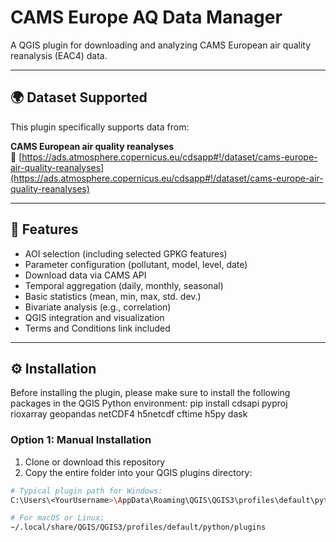 # CAMS Europe AQ Data Manager

A QGIS plugin for downloading and analyzing CAMS European air quality reanalysis (EAC4) data.  

---

## 🌍 Dataset Supported

This plugin specifically supports data from:

**CAMS European air quality reanalyses**  
🔗 [https://ads.atmosphere.copernicus.eu/cdsapp#!/dataset/cams-europe-air-quality-reanalyses](https://ads.atmosphere.copernicus.eu/cdsapp#!/dataset/cams-europe-air-quality-reanalyses)

---

## 🧭 Features

- AOI selection (including selected GPKG features)
- Parameter configuration (pollutant, model, level, date)
- Download data via CAMS API
- Temporal aggregation (daily, monthly, seasonal)
- Basic statistics (mean, min, max, std. dev.)
- Bivariate analysis (e.g., correlation)
- QGIS integration and visualization
- Terms and Conditions link included

---

## ⚙️ Installation
Before installing the plugin, please make sure to install the following packages in the QGIS Python environment: pip install cdsapi pyproj rioxarray geopandas netCDF4 h5netcdf cftime h5py dask
### Option 1: Manual Installation

1. Clone or download this repository
2. Copy the entire folder into your QGIS plugins directory:

```bash
# Typical plugin path for Windows:
C:\Users\<YourUsername>\AppData\Roaming\QGIS\QGIS3\profiles\default\python\plugins

# For macOS or Linux:
~/.local/share/QGIS/QGIS3/profiles/default/python/plugins

